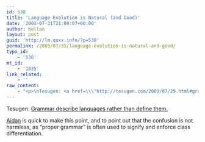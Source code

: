 ```yaml
---
id: 538
title: 'Language Evolution is Natural (and Good)'
date: '2003-07-31T21:00:07+00:00'
author: Kellan
layout: post
guid: 'http://lm.quxx.info/?p=538'
permalink: /2003/07/31/language-evolution-is-natural-and-good/
typo_id:
    - '536'
mt_id:
    - '1035'
link_related:
    - ''
raw_content:
    - "<p>\nTesugen: <a href=\\\"http://tesugen.com/2003/07/29.html#grammarnote\\\">Grammar describe languages rather than define them.</a>\n</p>\n<p>\n<a href=\\\"http://sedesdraconis.com\\\">Aidan</a> is quick to make this point, and to point out that the confusion is not harmless, as \\\"proper grammar\\\" is often used to signify and enforce class differentiation.\n</p>"
---
```


Tesugen: [Grammar describe languages rather than define them.](http://tesugen.com/2003/07/29.html#grammarnote)

[Aidan](http://sedesdraconis.com) is quick to make this point, and to point out that the confusion is not harmless, as “proper grammar” is often used to signify and enforce class differentiation.